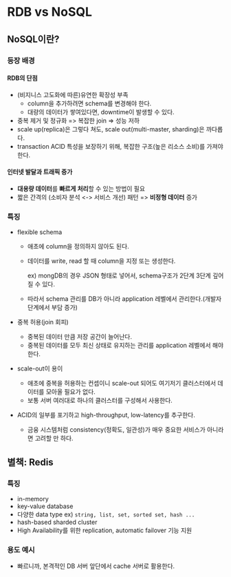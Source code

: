 # RDB vs NoSQL



## NoSQL이란?

### 등장 배경

#### RDB의 단점

- (비지니스 고도화에 따른)유연한 확장성 부족
  - column을 추가하려면 schema를 변경해야 한다.
  - 대량의 데이터가 쌓여있다면, downtime이 발생할 수 있다.
- 중복 제거 및 정규화 => 복잡한 join => 성능 저하
- scale up(replica)은 그렇다 쳐도, scale out(multi-master, sharding)은 까다롭다.
- transaction ACID 특성을 보장하기 위해, 복잡한 구조(높은 리소스 소비)를 가져야 한다.
#### 인터넷 발달과 트래픽 증가

- **대용량 데이터**를 **빠르게 처리**할 수 있는 방법이 필요
- 짧은 간격의 (소비자 분석 <-> 서비스 개선) 패턴 => **비정형 데이터** 증가

### 특징

- flexible schema
  - 애초에 column을 정의하지 않아도 된다.
  - 데이터를 write, read 할 때 column을 지정 또는 생성한다.

    ex) mongDB의 경우 JSON 형태로 넣어서, schema구조가 2단계 3단계 깊어질 수 있다.

  - 따라서 schema 관리를 DB가 아니라 application 레벨에서 관리한다.(개발자 단계에서 부담 증가)

- 중복 허용(join 회피)
  - 중복된 데이터 만큼 저장 공간이 늘어난다.
  - 중복된 데이터를 모두 최신 상태로 유지하는 관리를 application 레벨에서 해야 한다.

- scale-out이 용이
  - 애초에 중복을 허용하는 컨셉이니 scale-out 되어도 여기저기 클러스터에서 데이터를 모아올 필요가
    없다.
  - 보통 서버 여러대로 하나의 클러스터를 구성해서 사용한다.

- ACID의 일부를 포기하고 high-throughput, low-latency를 추구한다.
  - 금융 시스템처럼 consistency(정확도, 일관성)가 매우 중요한 서비스가 아니라면 고려할 만 하다.


## 별책: Redis

### 특징

- in-memory
- key-value database
- 다양한 data type
  ex) `string, list, set, sorted set, hash ...`
- hash-based sharded cluster
- High Availability를 위한 replication, automatic failover 기능 지원

### 용도 예시

- 빠르니까, 본격적인 DB 서버 앞단에서 cache 서버로 활용한다.
